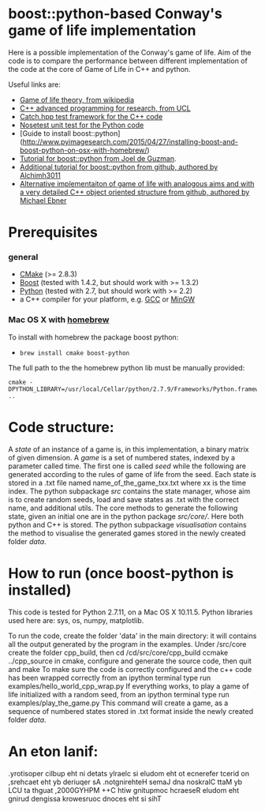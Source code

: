 # boost::python-based Conway's game of life implementation

Here is a possible implementation of the Conway's game of life.
Aim of the code is to compare the performance between different implementation of the code at the core of Game of Life in C++ and python.

Useful links are:
 
+ [Game of life theory, from wikipedia](https://en.wikipedia.org/wiki/Conway%27s_Game_of_Life)
+ [C++ advanced programming for research, from UCL](http://rits.github-pages.ucl.ac.uk/research-computing-with-cpp/)
+ [Catch.hpp test framework for the C++ code](http://baptiste-wicht.com/posts/2014/07/catch-powerful-yet-simple-cpp-test-framework.html)
+ [Nosetest unit test for the Python code](http://pythontesting.net/framework/nose/nose-introduction/)
+ [Guide to install boost::python] (http://www.pyimagesearch.com/2015/04/27/installing-boost-and-boost-python-on-osx-with-homebrew/)
+ [Tutorial for boost::python from Joel de Guzman](http://www.boost.org/doc/libs/1_46_1/libs/python/doc/tutorial/doc/html/index.html "Boost.Python tutorial").
+ [Additional tutorial for boost::python from github, authored by Alchimh3011](https://github.com/TNG/boost-python-examples)
+ [Alternative implementaiton of game of life with analogous aims and with a very detailed C++ object oriented structure from github, authored by Michael Ebner](https://github.com/renbem/RCCPP-coursework02)


# Prerequisites

### general
+ [CMake](http://www.cmake.org "CMake project page") (>= 2.8.3)
+ [Boost](http://www.boost.org/ "Boost project page") (tested with 1.4.2, but should work with >= 1.3.2)
+ [Python](http://www.python.org "Python home page") (tested with 2.7, but should work with >= 2.2)
+ a C++ compiler for your platform, e.g. [GCC](http://gcc.gnu.org "GCC home") or [MinGW](http://www.mingw.org "Minimalist GNU for Windows")

### Mac OS X with [homebrew](http://brew.sh)

To install with homebrew the package boost python: 

+ `brew install cmake boost-python`

The full path to the the homebrew python lib must be manually provided:

    cmake -DPYTHON_LIBRARY=/usr/local/Cellar/python/2.7.9/Frameworks/Python.framework/Versions/2.7/lib/libpython2.7.dylib ..

# Code structure:
A *state* of an instance of a game is, in this implementation, a binary matrix of given dimension.
A *game* is a set of numbered states, indexed by a parameter called time. The first one is called *seed* while the following are generated according to the rules of game of life from the seed.
Each state is stored in a .txt file named name_of_the_game_txx.txt where xx is the time index.
The python subpackage *src* contains the state manager, whose aim is to create random seeds, load and save states as .txt with the correct name, and additional utils.
The core methods to generate the following state, given an initial one are in the python package  *src/core/*. Here both python and C++ is stored.
The python subpackage *visualisation* contains the method to visualise the generated games stored in the newly created folder *data*. 

 
# How to run (once boost-python is installed)

This code is tested for Python 2.7.11, on a Mac OS X 10.11.5. Python libraries used here are:
sys, os, numpy, matplotlib.


To run the code, create the folder 'data' in the main directory: it will contains all the output generated by the program in the examples.
Under
    /src/core
create the folder cpp_build, then 
    cd /cd/src/core/cpp_build
    ccmake ../cpp_source
in cmake, configure and generate the source code, then quit and
    make
To make sure the code is correctly configured and the c++ code has been wrapped correctly from an ipython terminal type
    run examples/hello_world_cpp_wrap.py
If everything works, to play a game of life initialized with a random seed, from an ipython terminal type
    run examples/play_the_game.py
This command will create a game, as a sequence of numbered states stored in .txt format inside the newly created folder *data*.  


# An eton lanif:

.yrotisoper cilbup eht ni detats ylraelc si eludom eht ot ecnerefer tcerid on ,srehcaet eht yb deriuqer sA .notgnirehteH semaJ dna noskralC ttaM yb LCU ta thguat ,2000GYHPM ++C htiw gnitupmoc hcraeseR eludom eht gnirud dengissa krowesruoc dnoces eht si sihT
